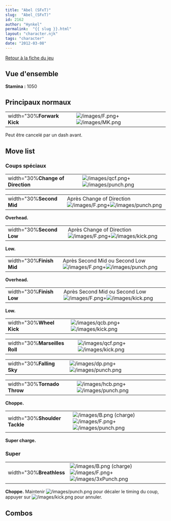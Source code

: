 ```yaml
---
title: "Abel (SFxT)"
slug:  "Abel_(SFxT)"
id: 2162
author: "Hynkel"
permalink:  "{{ slug }}.html"
layout: "character.njk"
tags: "character"
date: "2012-03-08"
---
```


[Retour à la fiche du jeu](Street_Fighter_x_Tekken "wikilink")

## Vue d'ensemble

**Stamina :** 1050

## Principaux normaux

|                            |                                                                         |
|----------------------------|-------------------------------------------------------------------------|
| width="30%**Forwark Kick** | ![](/images/F.png "/images/F.png")+![](/images/MK.png "/images/MK.png") |

Peut être cancelé par un dash avant.

## Move list

### Coups spéciaux

|                                   |                                                                                   |
|-----------------------------------|-----------------------------------------------------------------------------------|
| width="30%**Change of Direction** | ![](/images/qcf.png "/images/qcf.png")+![](/images/punch.png "/images/punch.png") |

|                          |                                                                                                         |
|--------------------------|---------------------------------------------------------------------------------------------------------|
| width="30%**Second Mid** | Après Change of Direction ![](/images/F.png "/images/F.png")+![](/images/punch.png "/images/punch.png") |

**Overhead.**

|                          |                                                                                                       |
|--------------------------|-------------------------------------------------------------------------------------------------------|
| width="30%**Second Low** | Après Change of Direction ![](/images/F.png "/images/F.png")+![](/images/kick.png "/images/kick.png") |

**Low.**

|                          |                                                                                                              |
|--------------------------|--------------------------------------------------------------------------------------------------------------|
| width="30%**Finish Mid** | Après Second Mid ou Second Low ![](/images/F.png "/images/F.png")+![](/images/punch.png "/images/punch.png") |

**Overhead.**

|                          |                                                                                                            |
|--------------------------|------------------------------------------------------------------------------------------------------------|
| width="30%**Finish Low** | Après Second Mid ou Second Low ![](/images/F.png "/images/F.png")+![](/images/kick.png "/images/kick.png") |

**Low.**

|                          |                                                                                 |
|--------------------------|---------------------------------------------------------------------------------|
| width="30%**Wheel Kick** | ![](/images/qcb.png "/images/qcb.png")+![](/images/kick.png "/images/kick.png") |

|                               |                                                                                 |
|-------------------------------|---------------------------------------------------------------------------------|
| width="30%**Marseilles Roll** | ![](/images/qcf.png "/images/qcf.png")+![](/images/kick.png "/images/kick.png") |

|                           |                                                                                 |
|---------------------------|---------------------------------------------------------------------------------|
| width="30%**Falling Sky** | ![](/images/dp.png "/images/dp.png")+![](/images/punch.png "/images/punch.png") |

|                             |                                                                                   |
|-----------------------------|-----------------------------------------------------------------------------------|
| width="30%**Tornado Throw** | ![](/images/hcb.png "/images/hcb.png")+![](/images/punch.png "/images/punch.png") |

**Choppe.**

|                               |                                                                                                                           |
|-------------------------------|---------------------------------------------------------------------------------------------------------------------------|
| width="30%**Shoulder Tackle** | ![](/images/B.png "/images/B.png") (charge) ![](/images/F.png "/images/F.png")+![](/images/punch.png "/images/punch.png") |

**Super charge.**

### Super

|                          |                                                                                                                               |
|--------------------------|-------------------------------------------------------------------------------------------------------------------------------|
| width="30%**Breathless** | ![](/images/B.png "/images/B.png") (charge) ![](/images/F.png "/images/F.png")+![](/images/3xPunch.png "/images/3xPunch.png") |

**Choppe.** Maintenir ![](/images/punch.png "/images/punch.png") pour
décaler le timing du coup, appuyer sur
![](/images/kick.png "/images/kick.png") pour annuler.

## Combos

